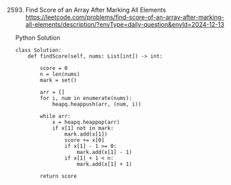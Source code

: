 2593. Find Score of an Array After Marking All Elements
https://leetcode.com/problems/find-score-of-an-array-after-marking-all-elements/description/?envType=daily-question&envId=2024-12-13

Python Solution
```
class Solution:
    def findScore(self, nums: List[int]) -> int:
        
        score = 0
        n = len(nums)
        mark = set()

        arr = []
        for i, num in enumerate(nums):
            heapq.heappush(arr, (num, i))

        while arr:
            x = heapq.heappop(arr)
            if x[1] not in mark:
                mark.add(x[1])
                score += x[0]
                if x[1] - 1 >= 0:
                    mark.add(x[1] - 1)
                if x[1] + 1 < n:
                    mark.add(x[1] + 1)

        return score

```
